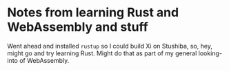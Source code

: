 # Notes from learning Rust and WebAssembly and stuff

Went ahead and installed `rustup` so I could build Xi on Stushiba, so, hey, might go and try learning Rust. Might do that as part of my general looking-into of WebAssembly.
